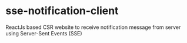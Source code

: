 # sse-notification-client
ReactJs based CSR website to receive notification message from server using Server-Sent Events (SSE)
